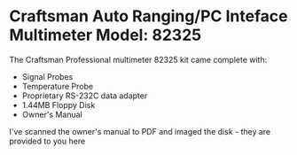 # Craftsman Auto Ranging/PC Inteface Multimeter Model: 82325

The Craftsman Professional multimeter 82325 kit came complete with:
* Signal Probes
* Temperature Probe
* Proprietary RS-232C data adapter
* 1.44MB Floppy Disk
* Owner's Manual

I've scanned the owner's manual to PDF and imaged the disk - they are provided to you here

